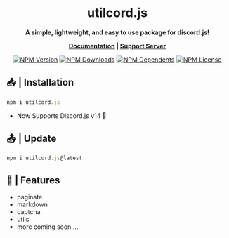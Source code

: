<h1  align="center"><strong>utilcord.js</h1></strong>
<b><p align="center">A simple, lightweight, and easy to use package for discord.js!</p></b>
<b><p align= "center"><a href="https://utilcord.rf.gd/">Documentation</a> | <a href="https://discord.gg/PeV2Qj5SHD">Support Server</a></p></b>
<p align="center">
    <a href="https://www.npmjs.com/package/utilcord.js"><img src="https://img.shields.io/npm/v/utilcord.js.svg?style=for-the-badge&label=utilcord" alt="NPM Version" /></a>
    <a href="https://www.npmjs.com/package/utilcord.js"><img src="https://img.shields.io/npm/dt/utilcord.js.svg?style=for-the-badge" alt="NPM Downloads" /></a>
    <a href="https://www.npmjs.com/package/utilcord.js"><img src="https://img.shields.io/librariesio/dependents/npm/utilcord.js?style=for-the-badge" alt="NPM Dependents"></a>
    <a href="https://www.npmjs.com/package/utilcord.js"><img src="https://img.shields.io/npm/l/utilcord.js.svg?style=for-the-badge&color=red" alt="NPM License"></a>
</p>

## **📥 | Installation**
```js
npm i utilcord.js
```

- Now Supports Discord.js v14 🥳

## **📤 | Update**
```js
npm i utilcord.js@latest
```

## **🚀 | Features**

- paginate
- markdown
- captcha
- utils
- more coming soon....
